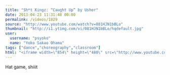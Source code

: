 ```yaml
---
title: "Sh*t Kingz: “Caught Up” by Usher"
date: 2013-04-23 11:31:48 00:00
permalink: /videos/1829
source: "http://www.youtube.com/watch?v=081HJN1bBLo"
thumbnail: "http://i1.ytimg.com/vi/081HJN1bBLo/hqdefault.jpg"
user:
  username: "psyoko"
  name: "Yoko Sakao Ohama"
tags: ["dance","choreography","classroom"]
html: "<iframe width=\"854\" height=\"480\" src=\"http://www.youtube.com/embed/081HJN1bBLo?wmode=transparent&feature=oembed\" frameborder=\"0\" allowfullscreen></iframe>"
---
```


Hat game, shiiit